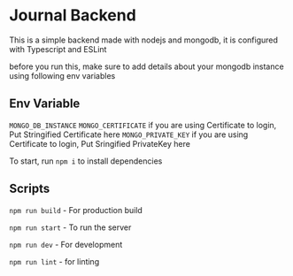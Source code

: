 # Journal Backend

This is a simple backend made with nodejs and mongodb, it is configured with Typescript and ESLint

before you run this, make sure to add details about your mongodb instance using following env variables

## Env Variable

`MONGO_DB_INSTANCE`
`MONGO_CERTIFICATE` if you are using Certificate to login, Put Stringified Certificate here
`MONGO_PRIVATE_KEY` if you are using Certificate to login, Put Sringified PrivateKey here

To start, run `npm i` to install dependencies

## Scripts

`npm run build` - For production build

`npm run start` - To run the server

`npm run dev`   - For development

`npm run lint`  - for linting

